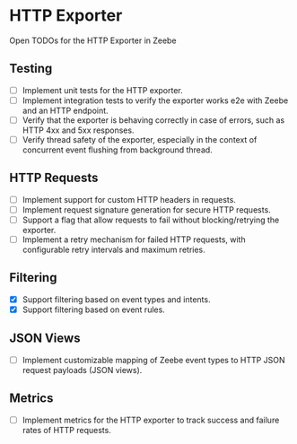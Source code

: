 # HTTP Exporter

Open TODOs for the HTTP Exporter in Zeebe

## Testing

- [ ] Implement unit tests for the HTTP exporter.
- [ ] Implement integration tests to verify the exporter works e2e with Zeebe and an HTTP endpoint.
- [ ] Verify that the exporter is behaving correctly in case of errors, such as HTTP 4xx and 5xx responses.
- [ ] Verify thread safety of the exporter, especially in the context of concurrent event flushing from background thread.

## HTTP Requests

- [ ] Implement support for custom HTTP headers in requests.
- [ ] Implement request signature generation for secure HTTP requests.
- [ ] Support a flag that allow requests to fail without blocking/retrying the exporter.
- [ ] Implement a retry mechanism for failed HTTP requests, with configurable retry intervals and maximum retries.

## Filtering

- [x] Support filtering based on event types and intents.
- [x] Support filtering based on event rules.

## JSON Views

- [ ] Implement customizable mapping of Zeebe event types to HTTP JSON request payloads (JSON views).

## Metrics

- [ ] Implement metrics for the HTTP exporter to track success and failure rates of HTTP requests.

